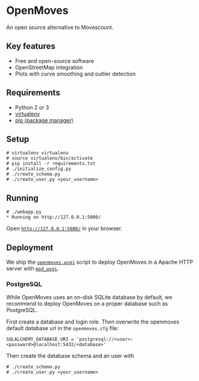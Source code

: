 # OpenMoves #
An open source alternative to Movescount.

## Key features ##
 - Free and open-source software
 - OpenStreetMap integration
 - Plots with curve smoothing and outlier detection

## Requirements ##
 - Python 2 or 3
 - [virtualenv][virtualenv]
 - [pip (package manager)][pip]

## Setup ##

```
# virtualenv virtualenv
# source virtualenv/bin/activate
# pip install -r requirements.txt
# ./initialize_config.py
# ./create_schema.py
# ./create_user.py <your_username>
```

## Running ##
```
# ./webapp.py
* Running on http://127.0.0.1:5000/
```

Open [`http://127.0.0.1:5000/`][localhost5000] in your browser.

## Deployment ##

We ship the [`openmoves.wsgi`][openmoves.wsgi] script to deploy OpenMoves in a Apache HTTP server with [`mod_wsgi`][modwsgi].

### PostgreSQL ###

While OpenMoves uses an on-disk SQLite database by default, we recommend to
deploy OpenMoves on a proper database such as PostgreSQL.

First create a database and login role.
Then overwrite the openmoves default database url in the `openmoves.cfg` file:

```
SQLALCHEMY_DATABASE_URI = 'postgresql://<user>:<password>@localhost:5432/<database>'
```

Then create the database schema and an user with
```
# ./create_schema.py
# ./create_user.py <your_username>
```


[pip]: http://en.wikipedia.org/wiki/Pip_%28package_manager%29
[virtualenv]: https://virtualenv.readthedocs.org/en/latest/
[localhost5000]: http://127.0.0.1:5000/
[openmoves.wsgi]: https://github.com/bwaldvogel/openmoves/blob/master/openmoves.wsgi
[modwsgi]: https://code.google.com/p/modwsgi/
